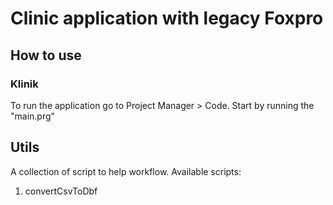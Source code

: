 # Clinic application with legacy Foxpro

## How to use
### Klinik
To run the application go to Project Manager > Code. 
Start by running the "main.prg"


## Utils
A collection of script to help workflow.
Available scripts:
1. convertCsvToDbf

